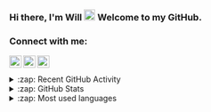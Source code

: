 ### Hi there, I'm Will <img src="https://media.giphy.com/media/hvRJCLFzcasrR4ia7z/giphy.gif" width="20px"/> Welcome to my GitHub.

### Connect with me:

[<img align="left" alt="dewhurstwill | Twitter" width="22px" src="https://cdn.jsdelivr.net/npm/simple-icons@v3/icons/twitter.svg" />][twitter]
[<img align="left" alt="willdewhurst | LinkedIn" width="22px" src="https://cdn.jsdelivr.net/npm/simple-icons@v3/icons/linkedin.svg" />][linkedin]
[<img align="left" alt="dewhurstwill | Instagram" width="22px" src="https://cdn.jsdelivr.net/npm/simple-icons@v3/icons/instagram.svg" />][instagram]

<br />
<br />

<details>
  <summary>:zap: Recent GitHub Activity</summary>
  
  <!--START_SECTION:activity-->
1. 💪 Opened PR [#1320](https://github.com/Azure/application-gateway-kubernetes-ingress/pull/1320) in [Azure/application-gateway-kubernetes-ingress](https://github.com/Azure/application-gateway-kubernetes-ingress)
2. 💪 Opened PR [#2](https://github.com/tailwindtoolbox/Rainblur-Landing-Page/pull/2) in [tailwindtoolbox/Rainblur-Landing-Page](https://github.com/tailwindtoolbox/Rainblur-Landing-Page)
  <!--END_SECTION:activity-->
</details>

<details>
  <summary>:zap: GitHub Stats</summary>

  <img align="left" alt="dewhurstwill's GitHub Stats" src="https://github-readme-stats-mu-pearl.vercel.app/api?username=dewhurstwill&show_icons=true&hide_border=true" />
</details>

<details>
  <summary>:zap: Most used languages</summary>
  
  <img align="left" alt="dewhurstwill's GitHub Stats" src="https://github-readme-stats.vercel.app/api/top-langs/?username=dewhurstwill"/>
</details>

[twitter]: https://twitter.com/dewhurstwill
[instagram]: https://instagram.com/dewhurstwill
[linkedin]: https://linkedin.com/in/willdewhurst
